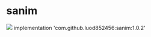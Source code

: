 # sanim
[![](https://jitpack.io/v/luod852456/sanim.svg)](https://jitpack.io/#luod852456/sanim)
implementation 'com.github.luod852456:sanim:1.0.2'
